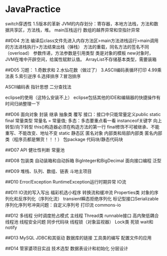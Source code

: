 # JavaPractice

switch穿透性
1.5版本的革新
JVM的内存划分：寄存器，本地方法栈，方法和数据共享区，方法栈，堆。
main压栈运行
数组的越界异常和空指针异常

##D04
方法
编译后class文件先进入内存方法区>main方法进栈运行>main调用的方法进栈执行>方法结束出栈（弹栈）
方法的重载，同名方法的签名不同（overload）
参数传递，方法参数是引用类型
类是对象的模板
new对象时，JVM在堆中开辟空间，给属性赋默认值。
ArrayList不存储基本类型，需要装箱

##D05
习题：
1.奇数求和
2.水仙花数（做过了）
3.ASCII编码表循环打印
4.99乘法表
5.索引逆序
6.选择排序
7.冒泡排序

ASCII编码表
指针思想
二分查找法

eclipse的使用（这特么安装不上）
eclipse包括其他的IDE和编辑器的快捷操作有时间归纳整理一下

##D06
面向对象
封装
继承
抽象类
覆写
接口：接口中只能常量定义public static final 常量类型 常量名 = 常量值;
多态：多态要重点看一看
instanceof关键字
向上转型/向下转型
this()构造器必须在构造方法的第一行
final修饰不可被继承、不能重写、不能改变、地址不变
static 静态区
匿名对象
内部类和局部内部类
匿名内部类（程序员都是懒货！！！）
包package
代码块/静态代码块

##D07
API
健壮性判断
常量池

##D08
包装类
自动装箱和自动拆箱
BigInteger和BigDecimal
面向接口编程
泛型

##D09
堆栈、队列、数组、链表
斗地主项目

##D10
Error/Exception
RuntimeException运行时期异常
IO流

##D11
IO流的写入写出
福彩机选小程序
转换流和缓冲流
Properties类
对象的序列化和反序列化（序列化流）
transient瞬态拒绝序列化
标记型接口Serializable
序列化序列号冲突问题：自定义序列号
打印流
commons-io

##D12
多线程
分时调度抢占模式
主线程
Thread类
runnable接口
高内聚低耦合
线程池
线程安全问题
同步代码块
线程锁（对象监视器）
Lock类
死锁
wait和notify

##D13
MySQL
JDBC和其驱动
数据库的链接
工具类的编写
配置文件的应用

##D14
管家婆项目实战
技术选型
数据表设计和初始化
分层设计
